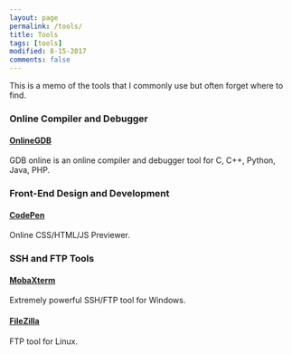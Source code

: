 ```yaml
---
layout: page
permalink: /tools/
title: Tools
tags: [tools]
modified: 8-15-2017
comments: false
---
```

<head>
    <!-- Global site tag (gtag.js) - Google Analytics -->
    <script async src="https://www.googletagmanager.com/gtag/js?id=G-115EH4SYWR"></script>
    <script>
      window.dataLayer = window.dataLayer || [];
      function gtag(){dataLayer.push(arguments);}
      gtag('js', new Date());

      gtag('config', 'G-115EH4SYWR');
</script>
</head>
This is a memo of the tools that I commonly use but often forget where to find.

### Online Compiler and Debugger

#### [OnlineGDB](https://www.onlinegdb.com/)

GDB online is an online compiler and debugger tool for C, C++, Python, Java, PHP.


### Front-End Design and Development

#### [CodePen](https://codepen.io/pen/)

Online CSS/HTML/JS Previewer.


### SSH and FTP Tools

#### [MobaXterm](https://mobaxterm.mobatek.net/)

Extremely powerful SSH/FTP tool for Windows.

#### [FileZilla](https://filezilla-project.org/)

FTP tool for Linux.
